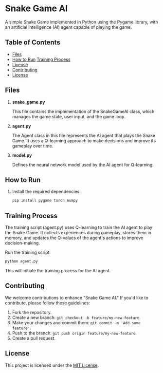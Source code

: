 # Snake Game AI

A simple Snake Game implemented in Python using the Pygame library, with an artificial intelligence (AI) agent capable of playing the game.

## Table of Contents

- [Files](#files)
- [How to Run](#how-to-run)
  [Training Process](#training-process)
- [License](#license)
- [Contributing](#contributing)
- [License](#license)

## Files

1. **snake_game.py**

   This file contains the implementation of the SnakeGameAI class, which manages the game state, user input, and the game loop.

2. **agent.py**

   The Agent class in this file represents the AI agent that plays the Snake Game. It uses a Q-learning approach to make decisions and improve its gameplay over time.

3. **model.py**

   Defines the neural network model used by the AI agent for Q-learning.

## How to Run

1. Install the required dependencies:

   ```bash
   pip install pygame torch numpy

## Training Process

The training script (agent.py) uses Q-learning to train the AI agent to play the Snake Game. It collects experiences during gameplay, stores them in memory, and updates the Q-values of the agent's actions to improve decision-making.

Run the training script:

  ``` bash
  python agent.py
```

This will initiate the training process for the AI agent.

## Contributing

We welcome contributions to enhance "Snake Game AI." If you'd like to contribute, please follow these guidelines:

1. Fork the repository.
2. Create a new branch: `git checkout -b feature/my-new-feature`.
3. Make your changes and commit them: `git commit -m 'Add some feature'`.
4. Push to the branch: `git push origin feature/my-new-feature`.
5. Create a pull request.

## License

This project is licensed under the [MIT License](LICENSE).


